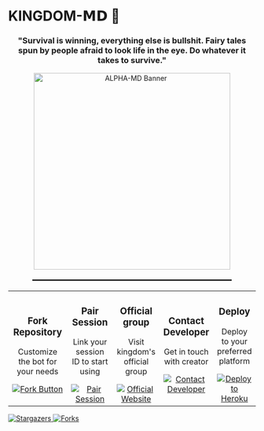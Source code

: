 # KINGDOM-𝗠𝗗 👑

<h3 align="center">"Survival is winning, everything else is bullshit. Fairy tales spun by people afraid to look life in the eye. Do whatever it takes to survive."</h3>

<div align="center">
  <img src="https://files.catbox.moe/0kwukb.jpg" alt="ALPHA-MD Banner" width="400" />
  
  <hr style="width: 80%; margin: 20px auto; border: 0.5px solid #333;" />
</div>



<table align="center">
  <tr>
    <td align="center" width="50%">
      <h3>Fork Repository</h3>
      <p>Customize the bot for your needs</p>
      <a href="https://github.com/Anzad378/KINGDOM-MD/fork">
        <img src="https://img.shields.io/badge/FORK-purple?style=for-the-badge" alt="Fork Button">
      </a>


</a>
    </td>
    <td align="center" width="50%">
      <h3>Pair Session</h3>
      <p>Link your session ID to start using</p>
      <a href="https://alphapair.onrender.com/pair">
        <img src="https://img.shields.io/badge/Pair_Session-white?style=for-the-badge" alt="Pair Session">
      </a>
    <td align="center" width="50%">
      <h3>Official group</h3>
      <p>Visit kingdom's official group</p>
      <a href="https://chat.whatsapp.com/FkBWBV2dsfFBoBSC61Sb7i">
        <img src="https://img.shields.io/badge/Website-ff69b4?style=for-the-badge" alt="Official Website">
      </a>

</a> 
    </td>
    <td align="center" width="50%">
      <h3>Contact Developer</h3>
      <p>Get in touch with creator</p>
      <a href="https://wa.me/message/B67R2CEOSVXJK1">
        <img src="https://img.shields.io/badge/Contact-green?style=for-the-badge" alt="Contact Developer">
  </a>


</a>
      </a>
    </td>
    <td align="center" width="50%">
      <h3>Deploy</h3>
      <p>Deploy to your preferred platform</p>
      <a href="https://dashboard.heroku.com/new?template=https://github.com/Anzad378/KINGDOM-MD">
        <img src="https://www.herokucdn.com/deploy/button.svg" alt="Deploy to Heroku">
      </a>
    </td>
  </tr>
</table>
  
</p>

  <a href="https://github.com/Anzad378/KINGDOM-MD/stargazers">
    <img src="http://reporoster.com/stars/dark/Anzad378/KINGDOM-MD" alt="Stargazers">
  </a>
  
  <a href="https://github.com/Anzad378/KINGDOM-MD/network/members">
    <img src="http://reporoster.com/forks/dark/Anzad378/KINGDOM-MD" alt="Forks">
  </a>
</div>

